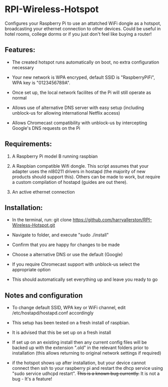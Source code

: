 RPI-Wireless-Hotspot
====================

Configures your Raspberry Pi to use an attatched WiFi dongle as a hotspot,
broadcasting your ethernet connection to other devices. Could be useful in hotel rooms, college dorms
or if you just don't feel like buying a router!


Features:
---------

* The created hotspot runs automatically on boot, no extra configuration necessary

* Your new network is WPA encryped, default SSID is "RaspberryPiFi", WPA key
  is "0123456789A".

* Once set up, the local network facilites of the Pi will still operate as 
  normal

* Allows use of alternative DNS server with easy setup (including unblock-us for allowing international Netflix access)

* Allows Chromecast compatibility with unblock-us by intercepting Google's DNS requests on the Pi

Requirements:
-------------

1. A Raspberry Pi model B running raspbian

2. A Raspbian compatible Wifi dongle. This script assumes that your adapter uses the nl80211 drivers in hostapd (the majority of new products should support this). Others can be made to work, but require a custom compilation of hostapd (guides are out there).

3. An active ethernet connection


Installation:
-------------

* In the terminal, run:
    git clone https://github.com/harryallerston/RPI-Wireless-Hotspot.git

* Navigate to folder, and execute "sudo ./install"

* Confirm that you are happy for changes to be made

* Choose a alternative DNS or use the default (Google)

* If you require Chromecast support with unblock-us select the appropriate option

* This should automatically set everything up and leave you ready to go


Notes and configuration
-----------------------

* To change default SSID, WPA key or WiFi channel, edit /etc/hostapd/hostapd.conf accordingly

* This setup has been tested on a fresh install of raspbian.

* It is advised that this be set up on a fresh install

* If set up on an existing install then any current config files will be backed up with the extension ".old" in the       relevant folders prior to installation (this allows returning to original network settings if required)

* if the hotspot shows up after installation, but your device cannot connect then ssh to your raspberry pi and restart the dhcp service using "sudo service udhcpd restart". ~~This is a known bug currently.~~ It is not a bug - It's a feature!

